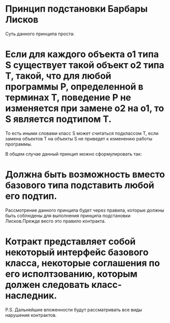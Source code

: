 # Принцип подстановки Барбары Лисков

Суть данного принципа проста:
# Если для каждого объекта o1 типа S существует такой объект o2 типа T, такой, что для любой программы P, определенной в терминах T, поведение P не изменяется при замене o2 на o1, то S является подтипом T.

То есть иными словами класс S может считаться подклассом T, если замена объектов T на объекты S не приведет к изменению работы программы.

В общем случае данный принцип можно сформулировать так:

# Должна быть возможность вместо базового типа подставить любой его подтип.

Рассмотрение данного принципа будет через правила, которые должны быть соблюдены для выполнения принципа подстановки Лисков.Прежде весго это правило контракта.

# Котракт представляет собой некоторый интерфейс базового класса, некоторые соглашения по его исполтзованию, которым должен следовать класс-наследник.

P.S. Дальнейшие вложенности будут рассматривать все виды нарушения контрактов.